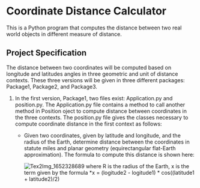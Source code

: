 # Coordinate Distance Calculator

This is a Python program that computes the distance between two real world objects in different measure of distance. 

## Project Specification

The distance between two coordinates will be computed based on longitude and latitudes angles in three geometric and unit of distance contexts.
These three versions will be given in three different packages: Package1, Package2, and Package3.

1. In the first version, Package1, two files exist: Application.py and position.py. The Application.py file contains a method to call another method in Position oject to compute distance between coordinates in the three contexts. The position.py file gives the classes necessary to compute coordinate distance in the first context as follows:

    * Given two coordinates, given by latitude and longitude, and the radius of the Earth, determine distance between the coordinates in statute miles and planar geometry (equirectangular flat-Earth approximation). The formula to compute this distance is shown here:
    
       ![Tex2Img_1652328689](https://user-images.githubusercontent.com/105037989/167990578-1c6deb71-09d2-4933-a85d-e7e9676c142e.jpeg) where R is the radius of the Earth, x is the term given by the formula *x = (logitude2 - logitude1) * cos((latitude1 + latitude2)/2)

   
